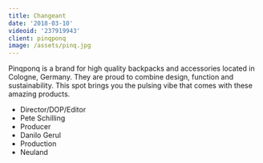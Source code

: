 ```yaml
---
title: Changeant
date: '2018-03-10'
videoid: '237919943'
client: pinqponq
image: /assets/pinq.jpg
---
```

Pinqponq is a brand for high quality backpacks and accessories located in Cologne, Germany. They are proud to combine design, function and sustainability. This spot brings you the pulsing vibe that comes with these amazing products. 

* Director/DOP/Editor
* Pete Schilling
* Producer
* Danilo Gerul
* Production
* Neuland